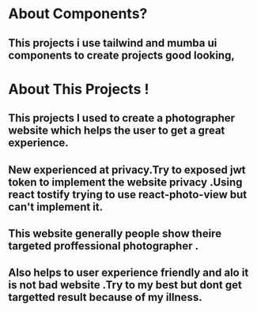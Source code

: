# About Components?
## This projects i use tailwind and mumba ui components to create projects good looking,
# About This Projects !
## This projects I used to create a photographer website which helps the user to get a great experience.
## New experienced at privacy.Try to exposed jwt token to implement the website privacy .Using react tostify trying to use react-photo-view but can't implement it.
## This website generally people show theire targeted proffessional photographer . 
## Also helps to user experience friendly and alo it is not bad website .Try to my best but dont get targetted result because of my illness.
